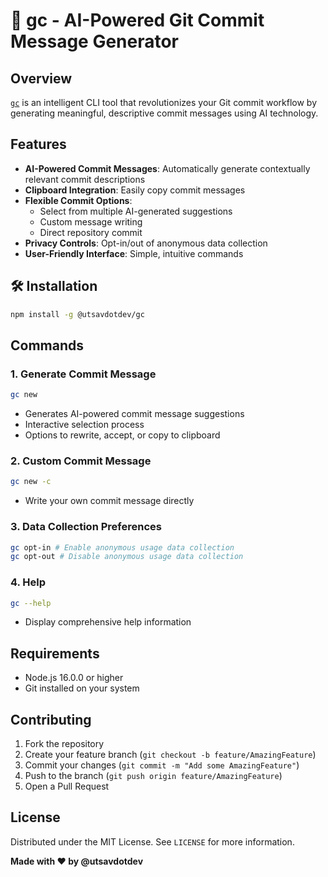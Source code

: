 # 🚀 gc - AI-Powered Git Commit Message Generator

## Overview

[`gc`](https://gc-cli.vercel.app) is an intelligent CLI tool that revolutionizes your Git commit workflow by generating meaningful, descriptive commit messages using AI technology.

## Features

- **AI-Powered Commit Messages**: Automatically generate contextually relevant commit descriptions
- **Clipboard Integration**: Easily copy commit messages
- **Flexible Commit Options**: 
  - Select from multiple AI-generated suggestions
  - Custom message writing
  - Direct repository commit
- **Privacy Controls**: Opt-in/out of anonymous data collection
- **User-Friendly Interface**: Simple, intuitive commands

## 🛠 Installation
   
```bash
npm install -g @utsavdotdev/gc 
```

## Commands

### 1. Generate Commit Message
```bash
gc new
```
- Generates AI-powered commit message suggestions
- Interactive selection process
- Options to rewrite, accept, or copy to clipboard


### 2. Custom Commit Message
```bash
gc new -c
```
- Write your own commit message directly

### 3. Data Collection Preferences
```bash
gc opt-in # Enable anonymous usage data collection
gc opt-out # Disable anonymous usage data collection
```

### 4. Help
```bash
gc --help
```
- Display comprehensive help information

## Requirements

- Node.js 16.0.0 or higher
- Git installed on your system

## Contributing

1. Fork the repository
2. Create your feature branch (`git checkout -b feature/AmazingFeature`)
3. Commit your changes (`git commit -m "Add some AmazingFeature"`)
4. Push to the branch (`git push origin feature/AmazingFeature`)
5. Open a Pull Request

## License
Distributed under the MIT License. See `LICENSE` for more information.

**Made with ❤️ by @utsavdotdev**